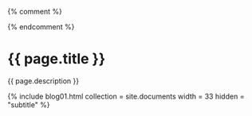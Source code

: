 {% comment %}
<!--
    v1.00 _includes/pages/documents.html
    
# TODO Comment
                  
-->
{% endcomment %}

# {{ page.title }}

{{ page.description }}

{% include blog01.html  collection = site.documents width = 33  hidden = "subtitle" %}
